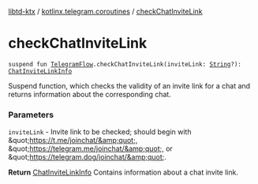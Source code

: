 [libtd-ktx](../index.md) / [kotlinx.telegram.coroutines](index.md) / [checkChatInviteLink](./check-chat-invite-link.md)

# checkChatInviteLink

`suspend fun `[`TelegramFlow`](../kotlinx.telegram.core/-telegram-flow/index.md)`.checkChatInviteLink(inviteLink: `[`String`](https://kotlinlang.org/api/latest/jvm/stdlib/kotlin/-string/index.html)`?): `[`ChatInviteLinkInfo`](https://tdlibx.github.io/td/docs/org/drinkless/td/libcore/telegram/TdApi.ChatInviteLinkInfo.html)

Suspend function, which checks the validity of an invite link for a chat and returns information
about the corresponding chat.

### Parameters

`inviteLink` - Invite link to be checked; should begin with
&amp;quot;https://t.me/joinchat/&amp;quot;, &amp;quot;https://telegram.me/joinchat/&amp;quot;, or
&amp;quot;https://telegram.dog/joinchat/&amp;quot;.

**Return**
[ChatInviteLinkInfo](https://tdlibx.github.io/td/docs/org/drinkless/td/libcore/telegram/TdApi.ChatInviteLinkInfo.html) Contains information about a chat invite link.


